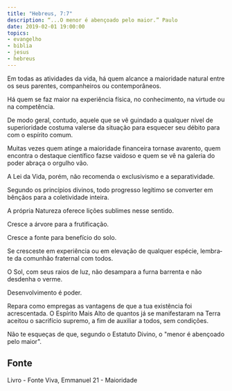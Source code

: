 ```yaml
---
title: "Hebreus, 7:7"
description: “...O menor é abençoado pelo maior.” Paulo
date: 2019-02-01 19:00:00
topics: 
- evangelho
- biblia
- jesus
- hebreus
---
```


Em todas as atividades da vida, há quem alcance a maioridade natural entre
os seus parentes, companheiros ou contemporâneos.

Há quem se faz maior na experiência física, no conhecimento, na virtude ou
na competência.

De modo geral, contudo, aquele que se vê guindado a qualquer nível de
superioridade costuma valer­se da situação para esquecer seu débito para com o
espírito comum.

Muitas vezes quem atinge a maioridade financeira torna­se avarento, quem
encontra o destaque científico faz­se vaidoso e quem se vê na galeria do poder
abraça o orgulho vão.

A Lei da Vida, porém, não recomenda o exclusivismo e a separatividade.

Segundo os princípios divinos, todo progresso legítimo se converter em
bênçãos para a coletividade inteira.

A própria Natureza oferece lições sublimes nesse sentido.

Cresce a árvore para a frutificação.

Cresce a fonte para benefício do solo.

Se cresceste em experiência ou em elevação de qualquer espécie, lembra­te
da comunhão fraternal com todos.

O Sol, com seus raios de luz, não desampara a furna barrenta e não
desdenha o verme.

Desenvolvimento é poder.

Repara como empregas as vantagens de que a tua existência foi
acrescentada. O Espírito Mais Alto de quantos já se manifestaram na Terra aceitou o
sacrifício supremo, a fim de auxiliar a todos, sem condições.

Não te esqueças de que, segundo o Estatuto Divino, o "menor é abençoado
pelo maior".


## Fonte
Livro - Fonte Viva, Emmanuel
21 - Maioridade
